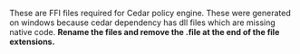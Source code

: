 These are FFI files required for Cedar policy engine. 
These were generated on windows because cedar dependency has dll files which are missing native code.
**Rename the files and remove the .file at the end of the file extensions.**
